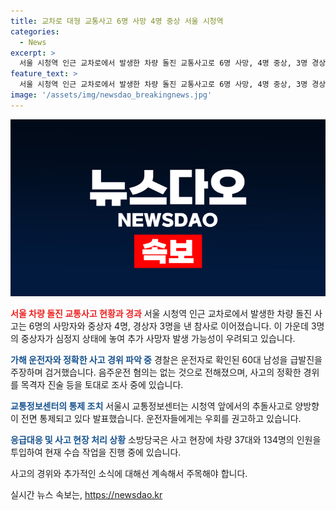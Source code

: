 ```yaml
---
title: 교차로 대형 교통사고 6명 사망 4명 중상 서울 시청역
categories:
  - News
excerpt: >
  서울 시청역 인근 교차로에서 발생한 차량 돌진 교통사고로 6명 사망, 4명 중상, 3명 경상. 운전자는 60대 남성으로 급발진 주장. 음주운전은 아니라는데, 사고 경위 파악 중. 사상자 수 늘 가능성 있음. 사고 현장 양방향 통제, 소방당국 37대 차량, 134명 인력 투입 수습 중. (150자)
feature_text: >
  서울 시청역 인근 교차로에서 발생한 차량 돌진 교통사고로 6명 사망, 4명 중상, 3명 경상. 운전자는 60대 남성으로 급발진 주장. 음주운전은 아니라는데, 사고 경위 파악 중. 사상자 수 늘 가능성 있음. 사고 현장 양방향 통제, 소방당국 37대 차량, 134명 인력 투입 수습 중. (150자)
image: '/assets/img/newsdao_breakingnews.jpg'
---
```


<p><img src="/assets/img/newsdao_breakingnews.jpg" alt="ontimetimes 속보" /></p>

<p><b><span style="color: #ee2323;">서울 차량 돌진 교통사고 현황과 경과</span></b>
서울 시청역 인근 교차로에서 발생한 차량 돌진 사고는 6명의 사망자와 중상자 4명, 경상자 3명을 낸 참사로 이어졌습니다. 이 가운데 3명의 중상자가 심정지 상태에 놓여 추가 사망자 발생 가능성이 우려되고 있습니다. </p>

<p><b><span style="color: #1a5490;">가해 운전자와 정확한 사고 경위 파악 중</span></b>
경찰은 운전자로 확인된 60대 남성을 급발진을 주장하며 검거했습니다. 음주운전 혐의는 없는 것으로 전해졌으며, 사고의 정확한 경위를 목격자 진술 등을 토대로 조사 중에 있습니다.</p>

<p><b><span style="color: #1a5490;">교통정보센터의 통제 조치</span></b>
서울시 교통정보센터는 시청역 앞에서의 추돌사고로 양방향이 전면 통제되고 있다 발표했습니다. 운전자들에게는 우회를 권고하고 있습니다.</p>

<p><b><span style="color: #1a5490;">응급대응 및 사고 현장 처리 상황</span></b>
소방당국은 사고 현장에 차량 37대와 134명의 인원을 투입하여 현재 수습 작업을 진행 중에 있습니다.</p>

<p>사고의 경위와 추가적인 소식에 대해선 계속해서 주목해야 합니다.</p>
실시간 뉴스 속보는, <a href="https://newsdao.kr" rel="dofollow">https://newsdao.kr</a>


